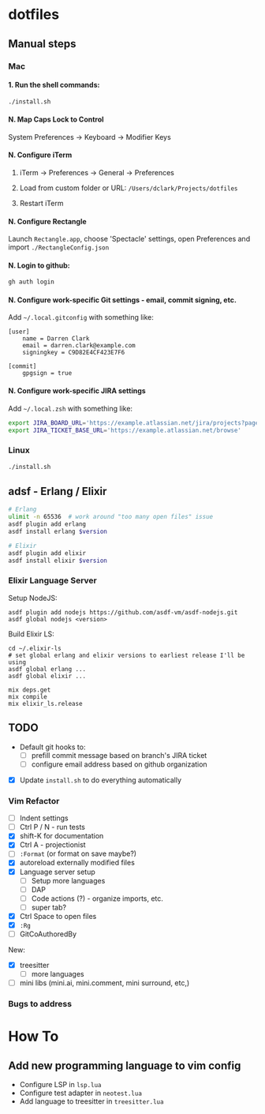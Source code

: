 # dotfiles

## Manual steps

### Mac

#### 1. Run the shell commands:

```sh
./install.sh
```

#### N. Map Caps Lock to Control

System Preferences -> Keyboard -> Modifier Keys

#### N. Configure iTerm

1. iTerm -> Preferences -> General -> Preferences

2. Load from custom folder or URL: `/Users/dclark/Projects/dotfiles`

3. Restart iTerm

#### N. Configure Rectangle

Launch `Rectangle.app`, choose 'Spectacle' settings, open Preferences and import `./RectangleConfig.json`

#### N. Login to github:

```sh
gh auth login
```

#### N. Configure work-specific Git settings - email, commit signing, etc.

Add `~/.local.gitconfig` with something like:

```
[user]
    name = Darren Clark
    email = darren.clark@example.com
    signingkey = C9D82E4CF423E7F6

[commit]
    gpgsign = true
```

#### N. Configure work-specific JIRA settings

Add `~/.local.zsh` with something like:

```sh
export JIRA_BOARD_URL='https://example.atlassian.net/jira/projects?page=1&sortKey=name&sortOrder=ASC'
export JIRA_TICKET_BASE_URL='https://example.atlassian.net/browse'
```

### Linux

```sh
./install.sh
```


## adsf - Erlang / Elixir

```sh
# Erlang
ulimit -n 65536  # work around "too many open files" issue
asdf plugin add erlang
asdf install erlang $version

# Elixir
asdf plugin add elixir
asdf install elixir $version
```

### Elixir Language Server

Setup NodeJS:

```
asdf plugin add nodejs https://github.com/asdf-vm/asdf-nodejs.git
asdf global nodejs <version>
```

Build Elixir LS:

```
cd ~/.elixir-ls
# set global erlang and elixir versions to earliest release I'll be using
asdf global erlang ...
asdf global elixir ...

mix deps.get
mix compile
mix elixir_ls.release
```

## TODO

- Default git hooks to:
  - [ ] prefill commit message based on branch's JIRA ticket
  - [ ] configure email address based on github organization

- [x] Update `install.sh` to do everything automatically

### Vim Refactor

- [ ] Indent settings
- [ ] Ctrl P / N - run tests
- [x] shift-K for documentation
- [x] Ctrl A - projectionist
- [ ] `:Format` (or format on save maybe?)
- [x] autoreload externally modified files
- [x] Language server setup
  - [ ] Setup more languages
  - [ ] DAP
  - [ ] Code actions (?) - organize imports, etc.
  - [ ] super tab?
- [x] Ctrl Space to open files
- [x] `:Rg`
- [ ] GitCoAuthoredBy

New:

- [x] treesitter
  - [ ] more languages

- [ ] mini libs (mini.ai, mini.comment, mini surround, etc,)

### Bugs to address


# How To

## Add new programming language to vim config

- Configure LSP in `lsp.lua`
- Configure test adapter in `neotest.lua`
- Add language to treesitter in `treesitter.lua`
